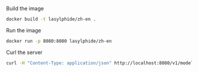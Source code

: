 Build the image
```bash
docker build -t lasylphide/zh-en .
```

Run the image
```bash
docker run -p 8080:8080 lasylphide/zh-en
```

Curl the server
```bash 
curl -H "Content-Type: application/json" http://localhost:8080/v1/models/zh-en:predict -d @./input.json
```